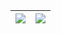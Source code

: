 | <a href="https://github.com/anuraghazra/github-readme-stats"><img align="center" src="https://github-readme-stats.vercel.app/api?username=lavclash75&show_icons=true&include_all_commits=true&theme=buefy&hide_border=true"  /></a> | <a href="https://github.com/anuraghazra/github-readme-stats"><img align="center" src="https://github-readme-stats.vercel.app/api/top-langs/?username=lavclash75&layout=compact&theme=tokyonight&hide_border=true" /></a> |
| ------------- | ------------- |